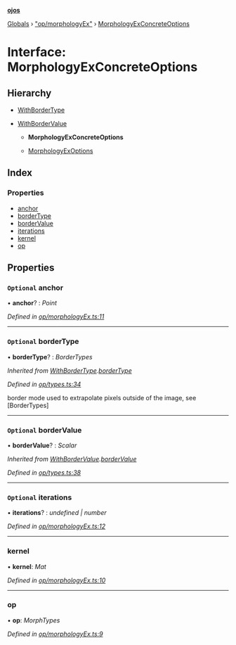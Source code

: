**[ojos](../README.md)**

[Globals](../README.md) › ["op/morphologyEx"](../modules/_op_morphologyex_.md) › [MorphologyExConcreteOptions](_op_morphologyex_.morphologyexconcreteoptions.md)

# Interface: MorphologyExConcreteOptions

## Hierarchy

* [WithBorderType](_op_types_.withbordertype.md)

* [WithBorderValue](_op_types_.withbordervalue.md)

  * **MorphologyExConcreteOptions**

  * [MorphologyExOptions](_op_morphologyex_.morphologyexoptions.md)

## Index

### Properties

* [anchor](_op_morphologyex_.morphologyexconcreteoptions.md#optional-anchor)
* [borderType](_op_morphologyex_.morphologyexconcreteoptions.md#optional-bordertype)
* [borderValue](_op_morphologyex_.morphologyexconcreteoptions.md#optional-bordervalue)
* [iterations](_op_morphologyex_.morphologyexconcreteoptions.md#optional-iterations)
* [kernel](_op_morphologyex_.morphologyexconcreteoptions.md#kernel)
* [op](_op_morphologyex_.morphologyexconcreteoptions.md#op)

## Properties

### `Optional` anchor

• **anchor**? : *Point*

*Defined in [op/morphologyEx.ts:11](https://github.com/cancerberoSgx/mirada/blob/d83d69e/ojos/src/op/morphologyEx.ts#L11)*

___

### `Optional` borderType

• **borderType**? : *BorderTypes*

*Inherited from [WithBorderType](_op_types_.withbordertype.md).[borderType](_op_types_.withbordertype.md#optional-bordertype)*

*Defined in [op/types.ts:34](https://github.com/cancerberoSgx/mirada/blob/d83d69e/ojos/src/op/types.ts#L34)*

border mode used to extrapolate pixels outside of the image, see [BorderTypes]

___

### `Optional` borderValue

• **borderValue**? : *Scalar*

*Inherited from [WithBorderValue](_op_types_.withbordervalue.md).[borderValue](_op_types_.withbordervalue.md#optional-bordervalue)*

*Defined in [op/types.ts:38](https://github.com/cancerberoSgx/mirada/blob/d83d69e/ojos/src/op/types.ts#L38)*

___

### `Optional` iterations

• **iterations**? : *undefined | number*

*Defined in [op/morphologyEx.ts:12](https://github.com/cancerberoSgx/mirada/blob/d83d69e/ojos/src/op/morphologyEx.ts#L12)*

___

###  kernel

• **kernel**: *Mat*

*Defined in [op/morphologyEx.ts:10](https://github.com/cancerberoSgx/mirada/blob/d83d69e/ojos/src/op/morphologyEx.ts#L10)*

___

###  op

• **op**: *MorphTypes*

*Defined in [op/morphologyEx.ts:9](https://github.com/cancerberoSgx/mirada/blob/d83d69e/ojos/src/op/morphologyEx.ts#L9)*